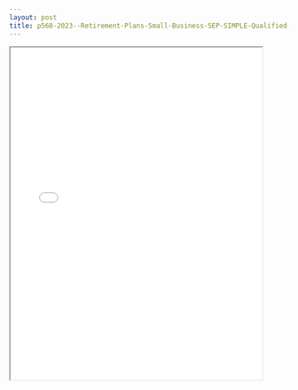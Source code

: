 ```yaml
---
layout: post
title: p560-2023--Retirement-Plans-Small-Business-SEP-SIMPLE-Qualified-Plans
---
```


<div class="pdf-container">
<iframe src="/ea//_pdf-2-md/p560-2023--Retirement-Plans-Small-Business-SEP-SIMPLE-Qualified-Plans.pdf" height="600" width="90%" allowFullScreen="true"></iframe>
</div>

